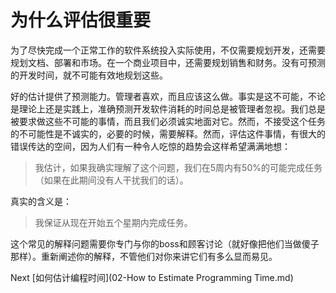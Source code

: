 # 为什么评估很重要

为了尽快完成一个正常工作的软件系统投入实际使用，不仅需要规划开发，还需要规划文档、部署和市场。在一个商业项目中，还需要规划销售和财务。没有可预测的开发时间，就不可能有效地规划这些。

好的估计提供了预测能力。管理者喜欢，而且应该这么做。事实是这不可能，不论是理论上还是实践上，准确预测开发软件消耗的时间总是被管理者忽视。我们总是被要求做这些不可能的事情，而且我们必须诚实地面对它。然而，不接受这个任务的不可能性是不诚实的，必要的时候，需要解释。然而，评估这件事情，有很大的错误传达的空间，因为人们有一种令人吃惊的趋势会这样希望满满地想：
> 我估计，如果我确实理解了这个问题，我们在5周内有50%的可能完成任务（如果在此期间没有人干扰我们的话）。

真实的含义是：

> 我保证从现在开始五个星期内完成任务。

这个常见的解释问题需要你专门与你的boss和顾客讨论（就好像把他们当做傻子那样）。重新阐述你的解释，不管他们对你来讲它们有多么显而易见。

Next [如何估计编程时间](02-How to Estimate Programming Time.md)
